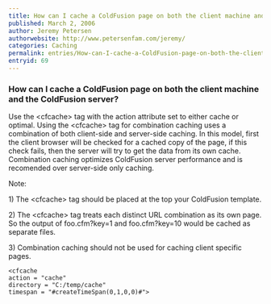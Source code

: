 ```yaml
---
title: How can I cache a ColdFusion page on both the client machine and the ColdFusion server?
published: March 2, 2006
author: Jeremy Petersen
authorwebsite: http://www.petersenfam.com/jeremy/
categories: Caching
permalink: entries/How-can-I-cache-a-ColdFusion-page-on-both-the-client-machine-and-the-ColdFusion-server.html
entryid: 69
---
```


<h3>How can I cache a ColdFusion page on both the client machine and the ColdFusion server?</h3>

<p>
Use the &lt;cfcache&gt; tag with the action attribute set to either cache or optimal. Using the &lt;cfcache&gt; tag for combination caching uses a combination of both client-side and server-side caching.  In this model, first the client browser will be checked for a cached copy of the page, if this check fails, then the server will try to get the data from its own cache.  Combination caching optimizes ColdFusion server performance and is recomended over server-side only caching.
</p>

<p>
Note: 
</p>

<p>
1) The &lt;cfcache&gt; tag should be placed at the top your ColdFusion template. 
</p>

<p>
2) The &lt;cfcache&gt; tag treats each distinct URL combination as its own page.  So the output of foo.cfm?key=1 and foo.cfm?key=10 would be cached as separate files.
</p>

<p>
3) Combination caching should not be used for caching client specific pages.
</p>

<pre><code class="language-markup">&lt;cfcache 
action = &quot;cache&quot;
directory = &quot;C:/temp/cache&quot;
timespan = &quot;#createTimeSpan(0,1,0,0)#&quot;&gt;
</code></pre>



